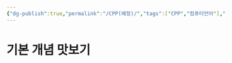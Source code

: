 ```yaml
---
{"dg-publish":true,"permalink":"/CPP(예정)/","tags":["CPP","컴퓨터언어"],"created":"2024-02-07T01:12:10.000+09:00","updated":"2024-02-08T15:55:01.001+09:00"}
---
```



# 기본 개념 맛보기